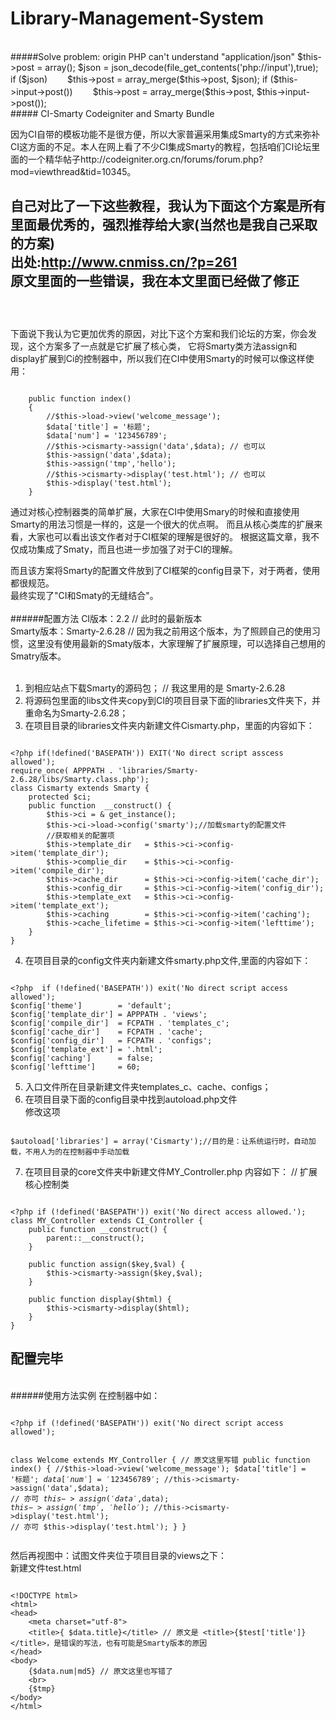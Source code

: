 # Library-Management-System
<br />
#####Solve problem: origin PHP can't understand "application/json"
    $this->post = array();  
    $json = json_decode(file_get_contents('php://input'),true);  
    if ($json)	  
    　　$this->post = array_merge($this->post, $json);  
    if ($this->input->post())  
    　　$this->post = array_merge($this->post, $this->input->post());  
<br />
##### CI-Smarty
Codeigniter and Smarty Bundle  
  
因为CI自带的模板功能不是很方便，所以大家普遍采用集成Smarty的方式来弥补CI这方面的不足。本人在网上看了不少CI集成Smarty的教程，包括咱们CI论坛里面的一个精华帖子http://codeigniter.org.cn/forums/forum.php?mod=viewthread&tid=10345。  
  
自己对比了一下这些教程，我认为下面这个方案是所有里面最优秀的，强烈推荐给大家(当然也是我自己采取的方案)  
出处:http://www.cnmiss.cn/?p=261  
原文里面的一些错误，我在本文里面已经做了修正   
<br/>
------------------------------------------------------------------
<br/>
下面说下我认为它更加优秀的原因，对比下这个方案和我们论坛的方案，你会发现，这个方案多了一点就是它扩展了核心类，
它将Smarty类方法assign和display扩展到Ci的控制器中，所以我们在CI中使用Smarty的时候可以像这样使用：
<pre><code>
    public function index()
    {
        //$this->load->view('welcome_message');
        $data['title'] = '标题';
        $data['num'] = '123456789';
        //$this->cismarty->assign('data',$data); // 也可以
        $this->assign('data',$data);
        $this->assign('tmp','hello');
        //$this->cismarty->display('test.html'); // 也可以
        $this->display('test.html');
    }
</code></pre>
通过对核心控制器类的简单扩展，大家在CI中使用Smary的时候和直接使用Smarty的用法习惯是一样的，这是一个很大的优点啊。   
而且从核心类库的扩展来看，大家也可以看出该文作者对于CI框架的理解是很好的。  
根据这篇文章，我不仅成功集成了Smaty，而且也进一步加强了对于CI的理解。  

而且该方案将Smarty的配置文件放到了CI框架的config目录下，对于两者，使用都很规范。   
最终实现了"CI和Smaty的无缝结合"。  
<br/>
######配置方法
CI版本：2.2 // 此时的最新版本  
Smarty版本：Smarty-2.6.28 // 因为我之前用这个版本，为了照顾自己的使用习惯，这里没有使用最新的Smaty版本，大家理解了扩展原理，可以选择自己想用的Smatry版本。  
<br/>
1.  到相应站点下载Smarty的源码包； // 我这里用的是 Smarty-2.6.28  
2.  将源码包里面的libs文件夹copy到CI的项目目录下面的libraries文件夹下，并重命名为Smarty-2.6.28； 
3.  在项目目录的libraries文件夹内新建文件Cismarty.php，里面的内容如下：
<pre><code>
&lt;?php if(!defined('BASEPATH')) EXIT('No direct script asscess allowed'); 
require_once( APPPATH . 'libraries/Smarty-2.6.28/libs/Smarty.class.php'); 
class Cismarty extends Smarty { 
    protected $ci; 
    public function  __construct() { 
        $this->ci = & get_instance(); 
        $this->ci->load->config('smarty');//加载smarty的配置文件 
        //获取相关的配置项 
        $this->template_dir   = $this->ci->config->item('template_dir'); 
        $this->complie_dir    = $this->ci->config->item('compile_dir'); 
        $this->cache_dir      = $this->ci->config->item('cache_dir'); 
        $this->config_dir     = $this->ci->config->item('config_dir'); 
        $this->template_ext   = $this->ci->config->item('template_ext'); 
        $this->caching        = $this->ci->config->item('caching'); 
        $this->cache_lifetime = $this->ci->config->item('lefttime'); 
    } 
} 
</code></pre>

4.  在项目目录的config文件夹内新建文件smarty.php文件,里面的内容如下： 
<pre><code>
&lt;?php  if (!defined('BASEPATH')) exit('No direct script access allowed'); 
$config['theme']        = 'default'; 
$config['template_dir'] = APPPATH . 'views'; 
$config['compile_dir']  = FCPATH . 'templates_c'; 
$config['cache_dir']    = FCPATH . 'cache'; 
$config['config_dir']   = FCPATH . 'configs'; 
$config['template_ext'] = '.html'; 
$config['caching']      = false; 
$config['lefttime']     = 60; 
</code></pre>  

5.  入口文件所在目录新建文件夹templates_c、cache、configs；   
6.  在项目目录下面的config目录中找到autoload.php文件   
修改这项
<pre><code>
$autoload['libraries'] = array('Cismarty');//目的是：让系统运行时，自动加载，不用人为的在控制器中手动加载   
</code></pre>

7.  在项目目录的core文件夹中新建文件MY_Controller.php 内容如下： // 扩展核心控制类   
<pre><code>
&lt;?php if (!defined('BASEPATH')) exit('No direct access allowed.'); 
class MY_Controller extends CI_Controller {  
    public function __construct() { 
        parent::__construct(); 
    } 

    public function assign($key,$val) { 
        $this->cismarty->assign($key,$val); 
    } 

    public function display($html) { 
        $this->cismarty->display($html); 
    } 
} 
</code></pre>
配置完毕 
<br/>
-------------------------------------------------------------------  
<br/>
######使用方法实例
在控制器中如： 
<pre><code>
&lt;?php if (!defined('BASEPATH')) exit('No direct script access allowed'); 

class Welcome extends MY_Controller { // 原文这里写错 
    public function index() 
    { 
        //$this->load->view('welcome_message'); 
        $data['title'] = '标题'; 
        $data['num'] = '123456789'; 
        //$this->cismarty->assign('data',$data); // 亦可 
        $this->assign('data',$data); 
        $this->assign('tmp','hello'); 
        //$this->cismarty->display('test.html'); // 亦可 
        $this->display('test.html'); 
    } 
} 
</code></pre>

然后再视图中：试图文件夹位于项目目录的views之下：   
新建文件test.html   
<pre><code>
&lt;!DOCTYPE html&gt; 
&lt;html&gt; 
&lt;head&gt; 
    &lt;meta charset="utf-8"&gt; 
    &lt;title&gt;{ $data.title}&lt;/title&gt; // 原文是 &lt;title&gt;{$test['title']}&lt;/title&gt;，是错误的写法，也有可能是Smarty版本的原因 
&lt;/head&gt; 
&lt;body&gt; 
    {$data.num|md5} // 原文这里也写错了 
    &lt;br&gt; 
    {$tmp} 
&lt;/body&gt; 
&lt;/html&gt; 
</code></pre>
